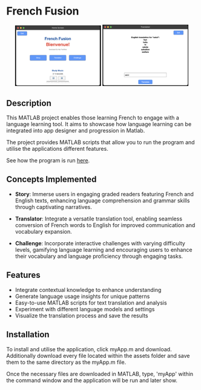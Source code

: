 # French Fusion

<div align="center">
  <img src="https://github.com/maxjtwelftree/French-Fusion/blob/5ac47af52c0a9464fd5b21e8903487b7abba00d0/Assets/Home.png" width="45%">
  <img src="https://github.com/maxjtwelftree/French-Fusion/blob/cd11a1d2463ecf48fbd9a34568c342a989cd3fc9/Assets/Translator.png" width="45%">
</div>


## Description

This MATLAB project enables those learning French to engage with a language learning tool. It aims to showcase how language learning can be integrated into app designer and progression in Matlab.

The project provides MATLAB scripts that allow you to run the program and utilise the applications different features.

See how the program is run [here](https://drive.google.com/file/d/1I-1mSzAHfYzSwI6tz3dwOmVufgZDmtRb/view).

## Concepts Implemented

- **Story**: Immerse users in engaging graded readers featuring French and English texts, enhancing language comprehension and grammar skills through captivating narratives.

- **Translator**: Integrate a versatile translation tool, enabling seamless conversion of French words to English for improved communication and vocabulary expansion.

- **Challenge**: Incorporate interactive challenges with varying difficulty levels, gamifying language learning and encouraging users to enhance their vocabulary and language proficiency through engaging tasks.

## Features

- Integrate contextual knowledge to enhance understanding
- Generate language usage insights for unique patterns
- Easy-to-use MATLAB scripts for text translation and analysis
- Experiment with different language models and settings
- Visualize the translation process and save the results

## Installation

To install and utilise the application, click myApp.m and download. Additionally download every file located within the assets folder and save them to the same directory as the myApp.m file. 

Once the necessary files are downloaded in MATLAB, type, 'myApp' within the command window and the application will be run and later show.

